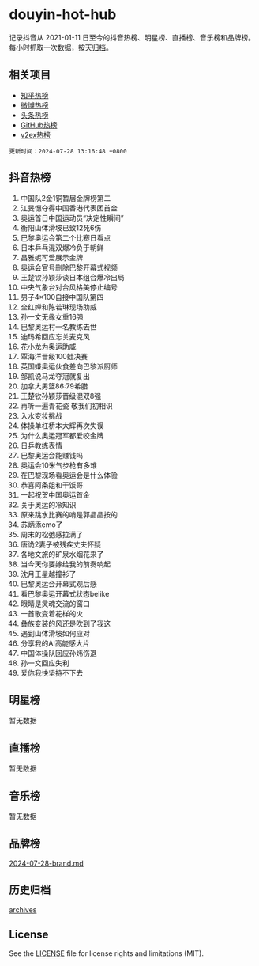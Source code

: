 # douyin-hot-hub

记录抖音从 2021-01-11 日至今的抖音热榜、明星榜、直播榜、音乐榜和品牌榜。每小时抓取一次数据，按天[归档](archives)。

## 相关项目

- [知乎热榜](https://github.com/lonnyzhang423/zhihu-hot-hub)
- [微博热榜](https://github.com/lonnyzhang423/weibo-hot-hub)
- [头条热榜](https://github.com/lonnyzhang423/toutiao-hot-hub)
- [GitHub热榜](https://github.com/lonnyzhang423/github-hot-hub)
- [v2ex热榜](https://github.com/lonnyzhang423/v2ex-hot-hub)


`更新时间：2024-07-28 13:16:48 +0800`

## 抖音热榜

1. 中国队2金1铜暂居金牌榜第二
1. 江旻憓夺得中国香港代表团首金
1. 奥运首日中国运动员“决定性瞬间”
1. 衡阳山体滑坡已致12死6伤
1. 巴黎奥运会第二个比赛日看点
1. 日本乒乓混双爆冷负于朝鲜
1. 昌雅妮可爱展示金牌
1. 奥运会官号删除巴黎开幕式视频
1. 王楚钦孙颖莎谈日本组合爆冷出局
1. 中央气象台对台风格美停止编号
1. 男子4×100自接中国队第四
1. 全红婵和陈若琳现场助威
1. 孙一文无缘女重16强
1. 巴黎奥运村一名教练去世
1. 迪玛希回应忘关麦克风
1. 花小龙为奥运助威
1. 覃海洋晋级100蛙决赛
1. 英国嫌奥运伙食差向巴黎派厨师
1. 邹凯说马龙夺冠就复出
1. 加拿大男篮86:79希腊
1. 王楚钦孙颖莎晋级混双8强
1. 再听一遍青花瓷 敬我们初相识
1. 入水变妆挑战
1. 体操单杠桥本大辉再次失误
1. 为什么奥运冠军都爱咬金牌
1. 日乒教练表情
1. 巴黎奥运会能赚钱吗
1. 奥运会10米气步枪有多难
1. 在巴黎现场看奥运会是什么体验
1. 恭喜阿条姐和干饭哥
1. 一起祝贺中国奥运首金
1. 关于奥运的冷知识
1. 原来跳水比赛的哨是郭晶晶按的
1. 苏炳添emo了
1. 周末的松弛感拉满了
1. 唐诡2妻子被残疾丈夫怀疑
1. 各地文旅的矿泉水烟花来了
1. 当今天你要嫁给我的前奏响起
1. 沈月王星越撞衫了
1. 巴黎奥运会开幕式观后感
1. 看巴黎奥运开幕式状态belike
1. 眼睛是灵魂交流的窗口
1. 一首歌变着花样的火
1. 彝族变装的风还是吹到了我这
1. 遇到山体滑坡如何应对
1. 分享我的AI高能感大片
1. 中国体操队回应孙炜伤退
1. 孙一文回应失利
1. 爱你我快坚持不下去

## 明星榜

暂无数据

## 直播榜

暂无数据

## 音乐榜

暂无数据

## 品牌榜

[2024-07-28-brand.md](archives/2024-07-28-brand.md)

## 历史归档

[archives](archives)

## License

See the [LICENSE](LICENSE) file for license rights and limitations (MIT).
